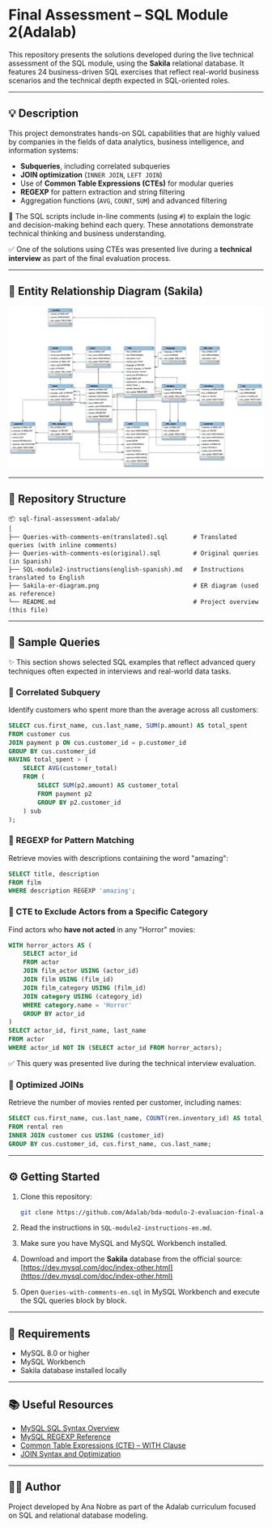 # Final Assessment – SQL Module 2(Adalab)

This repository presents the solutions developed during the live technical assessment of the SQL module, using the **Sakila** relational database. It features 24 business-driven SQL exercises that reflect real-world business scenarios and the technical depth expected in SQL-oriented roles.

---

## 💡 Description

This project demonstrates hands-on SQL capabilities that are highly valued by companies in the fields of data analytics, business intelligence, and information systems:

- **Subqueries**, including correlated subqueries
- **JOIN optimization** (`INNER JOIN`, `LEFT JOIN`)
- Use of **Common Table Expressions (CTEs)** for modular queries
- **REGEXP** for pattern extraction and string filtering
- Aggregation functions (`AVG`, `COUNT`, `SUM`) and advanced filtering

📝 The SQL scripts include in-line comments (using `#`) to explain the logic and decision-making behind each query. These annotations demonstrate technical thinking and business understanding.

✅ One of the solutions using CTEs was presented live during a **technical interview** as part of the final evaluation process.

---

## 🧭 Entity Relationship Diagram (Sakila)

![Sakila ER Diagram](./Sakila-er-diagram.png)

---

## 📂 Repository Structure

```
📦 sql-final-assessment-adalab/
│
├── Queries-with-comments-en(translated).sql       # Translated queries (with inline comments)
├── Queries-with-comments-es(original).sql         # Original queries (in Spanish)
├── SQL-module2-instructions(english-spanish).md   # Instructions translated to English
├── Sakila-er-diagram.png                          # ER diagram (used as reference)
└── README.md                                      # Project overview (this file)
```

---

## 📌 Sample Queries

✨ This section shows selected SQL examples that reflect advanced query techniques often expected in interviews and real-world data tasks.

### 🔁 Correlated Subquery

Identify customers who spent more than the average across all customers:

```sql
SELECT cus.first_name, cus.last_name, SUM(p.amount) AS total_spent
FROM customer cus
JOIN payment p ON cus.customer_id = p.customer_id
GROUP BY cus.customer_id
HAVING total_spent > (
    SELECT AVG(customer_total)
    FROM (
        SELECT SUM(p2.amount) AS customer_total
        FROM payment p2
        GROUP BY p2.customer_id
    ) sub
);
```

### 🔎 REGEXP for Pattern Matching

Retrieve movies with descriptions containing the word "amazing":

```sql
SELECT title, description
FROM film 
WHERE description REGEXP 'amazing';
```

### 🧱 CTE to Exclude Actors from a Specific Category

Find actors who **have not acted** in any "Horror" movies:

```sql
WITH horror_actors AS (
    SELECT actor_id
    FROM actor
    JOIN film_actor USING (actor_id)
    JOIN film USING (film_id)
    JOIN film_category USING (film_id)
    JOIN category USING (category_id)
    WHERE category.name = 'Horror'
    GROUP BY actor_id
)
SELECT actor_id, first_name, last_name
FROM actor
WHERE actor_id NOT IN (SELECT actor_id FROM horror_actors);
```

✅ This query was presented live during the technical interview evaluation.

### 🤝 Optimized JOINs

Retrieve the number of movies rented per customer, including names:

```sql
SELECT cus.first_name, cus.last_name, COUNT(ren.inventory_id) AS total_rentals
FROM rental ren
INNER JOIN customer cus USING (customer_id)
GROUP BY cus.customer_id, cus.first_name, cus.last_name;
```

---

## ⚙️ Getting Started

1. Clone this repository:
   ```bash
   git clone https://github.com/Adalab/bda-modulo-2-evaluacion-final-ana-nobre.git
   ```

2. Read the instructions in `SQL-module2-instructions-en.md`.

3. Make sure you have MySQL and MySQL Workbench installed.

4. Download and import the **Sakila** database from the official source:  
   [https://dev.mysql.com/doc/index-other.html](https://dev.mysql.com/doc/index-other.html)

5. Open `Queries-with-comments-en.sql` in MySQL Workbench and execute the SQL queries block by block.

---

## 🧰 Requirements

- MySQL 8.0 or higher  
- MySQL Workbench  
- Sakila database installed locally

---

## 📚 Useful Resources

- [MySQL SQL Syntax Overview](https://dev.mysql.com/doc/refman/8.0/en/sql-statements.html)
- [MySQL REGEXP Reference](https://dev.mysql.com/doc/refman/8.0/en/regexp.html)
- [Common Table Expressions (CTE) – WITH Clause](https://dev.mysql.com/doc/refman/8.0/en/with.html)
- [JOIN Syntax and Optimization](https://dev.mysql.com/doc/refman/8.0/en/join.html)

---

## 👩‍💻 Author

Project developed by Ana Nobre as part of the Adalab curriculum focused on SQL and relational database modeling.
